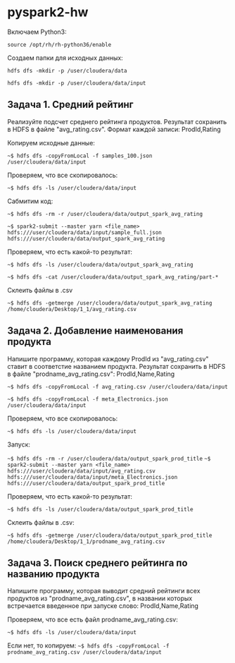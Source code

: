 # pyspark2-hw

Включаем Python3:

`source /opt/rh/rh-python36/enable`

Создаем папки для исходных данных:

`hdfs dfs -mkdir -p /user/cloudera/data`

`hdfs dfs -mkdir -p /user/cloudera/data/input`

## Задача 1. Средний рейтинг
Реализуйте подсчет среднего рейтинга продуктов. Результат сохранить в HDFS в файле "avg_rating.csv". Формат каждой записи: ProdId,Rating

Копируем исходные данные:

`~$ hdfs dfs -copyFromLocal -f samples_100.json /user/cloudera/data/input`

Проверяем, что все скопировалось:

`~$ hdfs dfs -ls /user/cloudera/data/input`

Сабмитим код:

`~$ hdfs dfs -rm -r /user/cloudera/data/output_spark_avg_rating`

`~$ spark2-submit --master yarn <file_name> hdfs:///user/cloudera/data/input/sample_full.json  hdfs:///user/cloudera/data/output_spark_avg_rating`

Проверяем, что есть какой-то результат:

`~$ hdfs dfs -ls /user/cloudera/data/output_spark_avg_rating`

`~$ hdfs dfs -cat /user/cloudera/data/output_spark_avg_rating/part-*`

Склеить файлы в .csv

`~$ hdfs dfs -getmerge /user/cloudera/data/output_spark_avg_rating /home/cloudera/Desktop/1_1/avg_rating.csv`

## Задача 2. Добавление наименования продукта
Напишите программу, которая каждому ProdId из "avg_rating.csv" ставит в соответстие названием продукта. Результат сохранить в HDFS в файле "prodname_avg_rating.csv": ProdId,Name,Rating

`~$ hdfs dfs -copyFromLocal -f avg_rating.csv /user/cloudera/data/input`

`~$ hdfs dfs -copyFromLocal -f meta_Electronics.json /user/cloudera/data/input`

Проверяем, что все скопировалось:

`~$ hdfs dfs -ls /user/cloudera/data/input`

Запуск:

`~$ hdfs dfs -rm -r /user/cloudera/data/output_spark_prod_title`
`~$ spark2-submit --master yarn <file_name> hdfs:///user/cloudera/data/input/avg_rating.csv hdfs:///user/cloudera/data/input/meta_Electronics.json  hdfs:///user/cloudera/data/output_spark_prod_title`

Проверяем, что есть какой-то результат:

`~$ hdfs dfs -ls /user/cloudera/data/output_spark_prod_title`

Склеить файлы в .csv:

`~$ hdfs dfs -getmerge /user/cloudera/data/output_spark_prod_title /home/cloudera/Desktop/1_1/prodname_avg_rating.csv`

## Задача 3. Поиск среднего рейтинга по названию продукта
Напишите программу, которая выводит средний рейтинги всех продуктов из "prodname_avg_rating.csv", в названии которых встречается введенное при запуске слово: ProdId,Name,Rating

Проверяем, что все есть файл prodname_avg_rating.csv:

`~$ hdfs dfs -ls /user/cloudera/data/input`

Если нет, то копируем:
`~$ hdfs dfs -copyFromLocal -f prodname_avg_rating.csv /user/cloudera/data/input`
